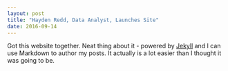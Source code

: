 ```yaml
---
layout: post
title: "Hayden Redd, Data Analyst, Launches Site"
date: 2016-09-14
---
```


Got this website together. Neat thing about it - powered by [Jekyll](http://jekyllrb.com) and I can use Markdown to author my posts. It actually is a lot easier than I thought it was going to be.
